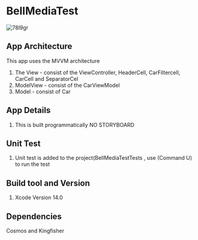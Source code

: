 # BellMediaTest

![78l9gr](https://user-images.githubusercontent.com/10080531/214328763-4dcc03ae-f40b-42c3-84f1-2ab09c47737e.gif)



## App Architecture
This app uses the MVVM architecture
1. The View - consist of the ViewController, HeaderCell, CarFiltercell, CarCell and SeparatorCel 
2. ModelView - consist of the CarViewModel
3. Model - consist of Car

## App Details
1. This is built programmatically NO STORYBOARD 


## Unit Test
1. Unit test is added to the project(BellMediaTestTests , use (Command U) to run the test 

## Build tool and Version
  1. Xcode Version 14.0 

## Dependencies 
 Cosmos and Kingfisher 
